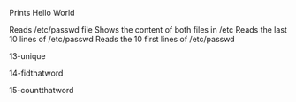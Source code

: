 Prints Hello World

Reads /etc/passwd file
Shows the content of both files in /etc
Reads the last 10 lines of /etc/passwd
Reads the 10 first lines of /etc/passwd

13-unique

14-fidthatword

15-countthatword

